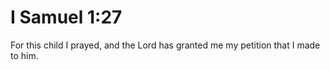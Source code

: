 # I Samuel 1:27

For this child I prayed, and the Lord has granted me my petition that I made to him.
